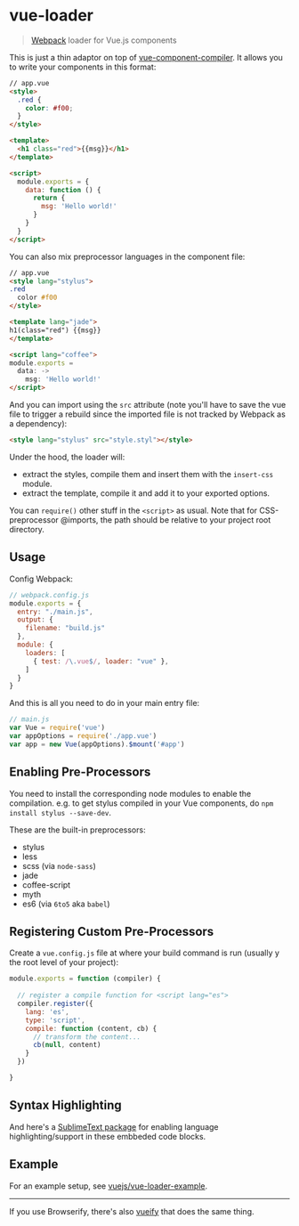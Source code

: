 # vue-loader

> [Webpack](http://webpack.github.io) loader for Vue.js components

This is just a thin adaptor on top of [vue-component-compiler](https://github.com/vuejs/vue-component-compiler). It allows you to write your components in this format:

``` html
// app.vue
<style>
  .red {
    color: #f00;
  }
</style>

<template>
  <h1 class="red">{{msg}}</h1>
</template>

<script>
  module.exports = {
    data: function () {
      return {
        msg: 'Hello world!'
      }
    }
  }
</script>
```

You can also mix preprocessor languages in the component file:

``` html
// app.vue
<style lang="stylus">
.red
  color #f00
</style>

<template lang="jade">
h1(class="red") {{msg}}
</template>

<script lang="coffee">
module.exports =
  data: ->
    msg: 'Hello world!'
</script>
```

And you can import using the `src` attribute (note you'll have to save the vue file to trigger a rebuild since the imported file is not tracked by Webpack as a dependency):

``` html
<style lang="stylus" src="style.styl"></style>
```

Under the hood, the loader will:

- extract the styles, compile them and insert them with the `insert-css` module.
- extract the template, compile it and add it to your exported options.

You can `require()` other stuff in the `<script>` as usual. Note that for CSS-preprocessor @imports, the path should be relative to your project root directory.

## Usage

Config Webpack:

``` js
// webpack.config.js
module.exports = {
  entry: "./main.js",
  output: {
    filename: "build.js"
  },
  module: {
    loaders: [
      { test: /\.vue$/, loader: "vue" },
    ]
  }
}
```

And this is all you need to do in your main entry file:

``` js
// main.js
var Vue = require('vue')
var appOptions = require('./app.vue')
var app = new Vue(appOptions).$mount('#app')
```

## Enabling Pre-Processors

You need to install the corresponding node modules to enable the compilation. e.g. to get stylus compiled in your Vue components, do `npm install stylus --save-dev`.

These are the built-in preprocessors:

- stylus
- less
- scss (via `node-sass`)
- jade
- coffee-script
- myth
- es6 (via `6to5` aka `babel`)

## Registering Custom Pre-Processors

Create a `vue.config.js` file at where your build command is run (usually y the root level of your project):

``` js
module.exports = function (compiler) {
  
  // register a compile function for <script lang="es">
  compiler.register({
    lang: 'es',
    type: 'script',
    compile: function (content, cb) {
      // transform the content...
      cb(null, content)
    }
  })

}
```

## Syntax Highlighting

And here's a [SublimeText package](https://github.com/vuejs/vue-syntax-highlight) for enabling language highlighting/support in these embbeded code blocks.

## Example

For an example setup, see [vuejs/vue-loader-example](https://github.com/vuejs/vue-loader-example).

---

If you use Browserify, there's also [vueify](https://github.com/vuejs/vueify) that does the same thing.